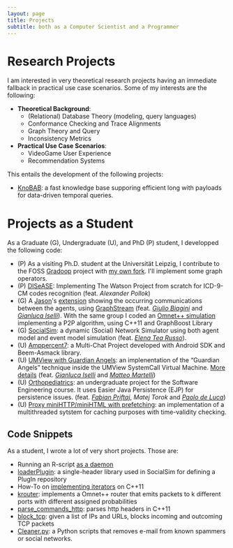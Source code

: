 ```yaml
---
layout: page
title: Projects
subtitle: both as a Computer Scientist and a Programmer
---
```


# Research Projects

I am interested in very theoretical research projects having an immediate fallback in practical use case scenarios. Some of my interests are the following:

 * **Theoretical Background**:
   - (Relational) Database Theory (modeling, query languages)
   - Conformance Checking and Trace Alignments
   - Graph Theory and Query
   - Inconsistency Metrics
 * **Practical Use Case Scenarios**:
   - VideoGame User Experience
   - Recommendation Systems

This entails the development of the following projects:

* [KnoBAB](https://github.com/datagram-db/knobab): a fast knowledge base supporing efficient long with payloads for data-driven temporal queries.


# Projects as a Student
As a Graduate (G), Undergraduate (U), and PhD (P) student, I developped the following code:

   * (P) As a visiting Ph.D. student at the Universität Leipzig, I contribute to the FOSS [Gradoop](http://www.gradoop.org) project with [my own fork](https://github.com/jackbergus/gradoop). I'll implement some graph operators.
   * (P) [DISeASE](http://github.com/jackbergus/DISeASE): Implementing The Watson Project from scratch for ICD-9-CM codes recognition (feat. *Alexander Pollok*) 
   * (G) A [Jason](http://jason.sourceforge.net/)'s [extension](https://github.com/thebergami/StudentNotes/tree/master/Systems%20Simulation%20%5BSimulazione%20di%20Sistemi%5D/jason-svn-1769-trunk) showing the occurring communications between the agents, using [GraphStream](http://graphstream-project.org/) (feat. *[Giulio Biagini](https://it.linkedin.com/in/giulio-biagini-090915167)* and *[Gianluca Iselli](https://it.linkedin.com/in/gianlucaiselli)*). With the same group I coded an [Omnet++ simulation](https://github.com/thebergami/StudentNotes/tree/master/Systems%20Simulation%20%5BSimulazione%20di%20Sistemi%5D/P2P-Failure-Manager) implementing a P2P algorithm, using C++11 and GraphBoost Library
   * (G) [SocialSim](https://github.com/jackbergus/socialsim): a dynamic (Social) Network Simulator using both agent model and event model simulation  (feat. *[Elena Tea Russo](https://it.linkedin.com/in/elenatearusso)*).
   * (U) [Amppercent7](https://github.com/jackbergus/Amppercent7): a Multi-Chat Project developed with Android SDK and Beem-Asmack library.
   * (U) [UMView with Guardian Angels](https://github.com/thebergami/StudentNotes/tree/master/Virtual%20System%20Project%20%5BProgetto%20di%20Sistemi%20Virtuali%5D): an implenentation of the “Guardian Angels” technique inside the UMView SystemCall Virtual Machine. [More details](http://www.cs.unibo.it/~renzo/vsd/angels_n_taxi) (feat. *[Gianluca Iselli](https://it.linkedin.com/in/gianlucaiselli)* and *[Matteo Martelli](https://it.linkedin.com/in/matteo-martelli-7350867a?trk=people-guest_people_search-card)*)
   * (U) [Orthopediatrics](https://github.com/FMP196/Orthopediatrics): an undergraduate project for the Software Engineering course. It uses Easier Java Persistence (EJP) for persistence issues. (feat. *[Fabian Priftaj](https://github.com/FMP196)*, *Matej Torok* and *[Paolo de Luca](https://it.linkedin.com/in/paolo-de-luca-b07a07a5)*)
   * (U) [Proxy miniHTTP/miniHTML with prefetching](https://github.com/thebergami/StudentNotes/tree/master/Computer%20Networks%20%5BReti%20Di%20Calcolatori%5D): an implementation of a multithreaded sytstem for caching purposes with time-validity checking.


## Code Snippets

As a student, I wrote a lot of very short projects. Those are:

   * Running an R-script [as a daemon](https://gist.github.com/jackbergus/800ca4f4a17af69dc840)
   * [loaderPlugin](https://github.com/jackbergus/loaderPlugin): a single-header library used in SocialSim for defining a PlugIn repository
   * How-To on [implementing iterators](https://gist.github.com/jackbergus/9387426) on C++11
   * [krouter](https://github.com/jackbergus/krouter): implements a Omnet++ router that emits packets to k different ports with different assigned probabilities
   * [parse_commands_http](https://gist.github.com/jackbergus/5950137): parses http headers in C++11
   * [block_tcp](https://github.com/jackbergus/block_tcp): given a list of IPs and URLs, blocks incoming and outcoming TCP packets
   * [Cleaner.py](https://github.com/jackbergus/GeneralPythonScripts/blob/master/cleaner.py): a Python scripts that removes e-mail from known spammers or social networks.
